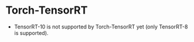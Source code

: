 # Torch-TensorRT

+ TensorRT-10 is not supported by Torch-TensorRT yet (only TensorRT-8 is supported).

